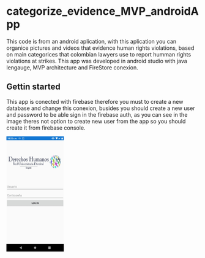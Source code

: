 # categorize_evidence_MVP_androidApp

This code is from an android aplication, with this aplication you can organice pictures and videos that evidence human rights violations, based on main categorices that colombian lawyers use to report humman rights violations at strikes. This app was developed in android studio with java lengauge, MVP architecture and FireStore conexion.

## Gettin started

This app is conected with firebase therefore you must to create a new database and change this conexion, busides you should create a new user and password to be able sign in the firebase auth, as you can see in the image theres not option to create new user from the app so you should create it from firebase console.


<img src="imagesapp/Singin.png" width="150" >
